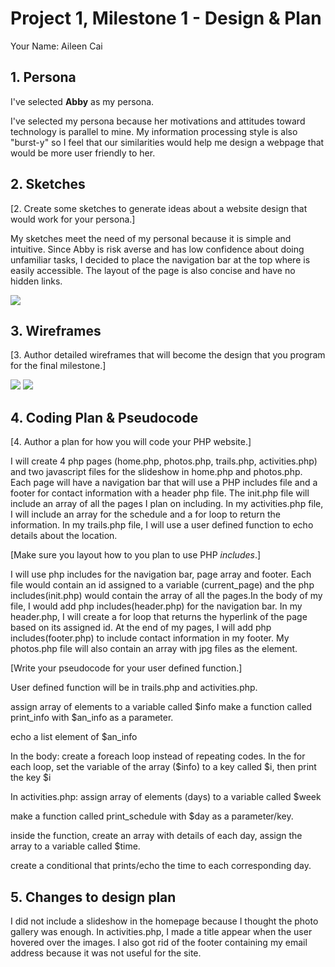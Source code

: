# Project 1, Milestone 1 - Design & Plan

Your Name: Aileen Cai

## 1. Persona
I've selected **Abby** as my persona.

I've selected my persona because her motivations and attitudes toward technology is parallel to mine. My information processing style is also "burst-y" so I feel that our similarities would help me design a webpage that would be more user friendly to her.

## 2. Sketches

[2. Create some sketches to generate ideas about a website design that would work for your persona.]

My sketches meet the need of my personal because it is simple and intuitive. Since Abby is risk averse and has low confidence about doing unfamiliar tasks, I decided to place the navigation bar at the top where is easily accessible. The layout of the page is also concise and have no hidden links.

![](Scan.jpg)

## 3. Wireframes

[3. Author detailed wireframes that will become the design that you program for the final milestone.]

![](Scan1.jpg)
![](Scan2.jpg)

## 4. Coding Plan & Pseudocode

[4. Author a plan for how you will code your PHP website.]

I will create 4 php pages (home.php, photos.php, trails.php, activities.php) and two javascript files for the slideshow in home.php and photos.php. Each page will have a navigation bar that will use a PHP includes file and a footer for contact information with a header php file. The init.php file will include an array of all the pages I plan on including. In my activities.php file, I will include an array for the schedule and a for loop to return the information. In my trails.php file, I will use a user defined function to echo details about the location.

[Make sure you layout how to you plan to use PHP *includes*.]

I will use php includes for the navigation bar, page array and footer. Each file would contain an id assigned to a variable (current_page) and the php includes(init.php) would contain the array of all the pages.In the body of my file, I would add php includes(header.php) for the navigation bar. In my header.php, I will create a for loop that returns the hyperlink of the page based on its assigned id. At the end of my pages, I will add php includes(footer.php) to include contact information in my footer. My photos.php file will also contain an array with jpg files as the element.

[Write your pseudocode for your user defined function.]

User defined function will be in trails.php and activities.php.

assign array of elements to a variable called $info
make a function called print_info with $an_info as a parameter.

echo a list element of $an_info

In the body:
create a foreach loop instead of repeating codes.
In the for each loop, set the variable of the array ($info) to a key called $i, then print the key $i


In activities.php:
assign array of elements (days) to a variable called $week

make a function called print_schedule with $day as a parameter/key.

inside the function, create an array with details of each day, assign the array to a variable called $time.

create a conditional that prints/echo the time to each corresponding day.

## 5. Changes to design plan

I did not include a slideshow in the homepage because I thought the photo
gallery was enough. In activities.php, I made a title appear when the user hovered over the images. I also got rid of the footer containing my email
address because it was not useful for the site.
